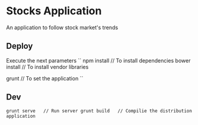 Stocks Application
====================
An application to follow stock market's trends


Deploy
-------
Execute the next parameters
``
npm install     // To install dependencies
bower install   // To install vendor libraries

grunt           // To set the application
``

Dev
-----
``
grunt serve   // Run server
grunt build   // Compilie the distribution application
``
